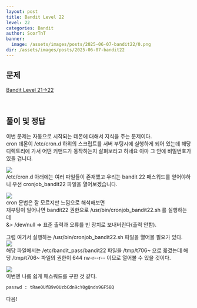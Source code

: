 ```yaml
---
layout: post
title: Bandit Level 22
level: 22
categories: Bandit
author: ScorTnT
banner:
  image: /assets/images/posts/2025-06-07-bandit22/0.png
dir: /assets/images/posts/2025-06-07-bandit22
---
```


## 문제

[Bandit Level 21->22](https://overthewire.org/wargames/bandit/bandit{{page.level}}.html)

<br> <!--
![]({{page.dir}}/0.png) 
mkdir ./assets/images/posts/2025-06-07-bandit22
`passwd : tRae0UfB9v0UzbCdn9cY0gQnds9GF58Q`
bash
openssl s_client localhost:30001
ssh -p 2220 bandit17@bandit.labs.overthewire.org -i 17_rsa
ssh -p 2220 bandit21@bandit.labs.overthewire.org
-->

## 풀이 및 정답
이번 문제는 자동으로 시작되는 데몬에 대해서 지식을 주는 문제이다.  
cron 데몬이 /etc/cron.d 하위의 스크립트를 서버 부팅시에 실행하게 되어 있는데 해당 디렉토리에 가서 어떤 커맨드가 동작하는지 살펴보라고 하네요 아마 그 안에 비밀번호가 있을 겁니다.  
  
  
![]({{page.dir}}/0.png)  
/etc/cron.d 아래에는 여러 파일들이 존재했고 우리는 bandit 22 패스워드를 얻어야하니 우선 cronjob_bandit22 파일을 열어보겠습니다.  

![]({{page.dir}}/1.png)  
cron 문법은 잘 모르지만 느낌으로 해석해보면  
재부팅이 일어나면 bandit22 권한으로 /usr/bin/cronjob_bandit22.sh 를 실행하는데  
&> /dev/null => 표준 출력과 오류를 빈 장치로 보내버린다(출력 안함).
  
그럼 여기서 실행하는 /usr/bin/cronjob_bandit22.sh 파일을 열어볼 필요가 있다.  
![]({{page.dir}}/2.png)  
해당 파일에서는 
/etc/bandit_pass/bandit22 파일을 /tmp/t706~ 으로 옮겼는데 해당 /tmp/t706~ 파일의 권한이 644 rw-r--r-- 이므로 열어볼 수 있을 것이다.  
    
![]({{page.dir}}/3.png)  
이번엔 나름 쉽게 패스워드를 구한 것 같다.  

`passwd : tRae0UfB9v0UzbCdn9cY0gQnds9GF58Q`

다음!